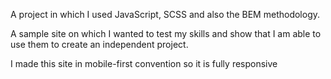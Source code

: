 A project in which I used JavaScript, SCSS and also the BEM methodology.

A sample site on which I wanted to test my skills and show that I am able to use them to create an independent project.

I made this site in mobile-first convention so it is fully responsive
